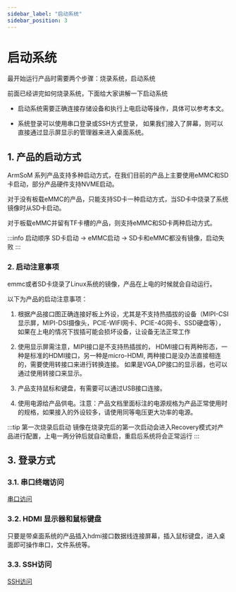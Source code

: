 ```yaml
---
sidebar_label: "启动系统"
sidebar_position: 3
---
```


# 启动系统

最开始运行产品时需要两个步骤：烧录系统，启动系统

前面已经讲完如何烧录系统，下面给大家讲解一下启动系统

* 启动系统需要正确连接存储设备和执行上电启动等操作，具体可以参考本文。

* 系统登录可以使用串口登录或SSH方式登录， 如果我们接入了屏幕，则可以直接通过显示屏显示的管理器来进入桌面系统。

## 1. 产品的启动方式

ArmSoM 系列产品支持多种启动方式，在我们目前的产品上主要使用eMMC和SD卡启动，部分产品硬件支持NVME启动。

对于没有板载eMMC的产品，只能支持SD卡一种启动方式，当SD卡中烧录了系统镜像时从SD卡启动。

对于板载eMMC并留有TF卡槽的产品，则支持eMMC和SD卡两种启动方式。

:::info 启动顺序
SD卡启动 -> eMMC启动 -> SD卡和eMMC都没有镜像，启动失败
:::

### 2. 启动注意事项

emmc或者SD卡烧录了Linux系统的镜像，产品在上电的时候就会自动运行。

以下为产品的启动注意事项：

1. 根据产品接口图正确连接好板上外设，尤其是不支持热插拔的设备（MIPI-CSI显示屏，MIPI-DSI摄像头，PCIE-WIFI网卡、PCIE-4G网卡、SSD硬盘等）， 如果在上电的情况下拔插可能会损坏设备，让设备无法正常工作

2. 使用显示屏需注意，MIPI接口是不支持热插拔的， HDMI接口有两种形态，一种是标准的HDMI接口，另一种是micro-HDMI, 两种接口是没办法直接相连的，需要使用转接口来进行转换连接。 如果是VGA,DP接口的显示器，也可以通过使用转接口来显示。

3. 产品支持鼠标和键盘，有需要可以通过USB接口连接。

4. 使用电源给产品供电。注意：产品文档里面标注的电源规格为产品正常使用时的规格，如果接入的外设较多，请使用同等电压更大功率的电源。

:::tip 第一次烧录后启动
镜像在烧录完后的第一次启动会进入Recovery模式对产品进行配置，上电一两分钟后就自动重启，重启后系统将会正常运行
:::

## 3. 登录方式

### 3.1. 串口终端访问

[串口访问](./serial)

### 3.2. HDMI 显示器和鼠标键盘

只要是带桌面系统的产品插入hdmi接口数据线连接屏幕，插入鼠标键盘，进入桌面即可操作串口，文件系统等。

### 3.3. SSH访问

[SSH访问](./ssh)

